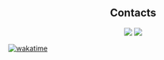 <div align="center">
  
## **Contacts**
<a href='https://t.me/sivikgosh' target='_blank'><img src='https://img.shields.io/badge/SivikGosh-white?style=for-the-badge&logo=Telegram&logoColor=26A5E4'></a>
<a href='mailto:sivik@protonmail.com' target='_blank'><img src='https://img.shields.io/badge/sivik@protonmail.com-white?style=for-the-badge&logo=protonmail&logoColor=6D4AFF'></a>

</div>

[![wakatime](https://wakatime.com/badge/user/018d7595-2914-4846-9307-4d24f3b5a342.svg?style=for-the-badge)](https://wakatime.com/@018d7595-2914-4846-9307-4d24f3b5a342)
